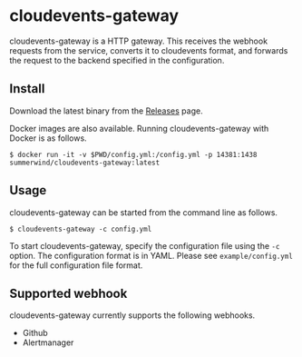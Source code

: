 # cloudevents-gateway

cloudevents-gateway is a HTTP gateway. This receives the webhook requests from the service, converts it to cloudevents format, and forwards the request to the backend specified in the configuration.

## Install

Download the latest binary from the [Releases](https://github.com/summerwind/cloudevents-gateway/releases) page.

Docker images are also available. Running cloudevents-gateway with Docker is as follows.

```
$ docker run -it -v $PWD/config.yml:/config.yml -p 14381:1438 summerwind/cloudevents-gateway:latest
```

## Usage

cloudevents-gateway can be started from the command line as follows.

```
$ cloudevents-gateway -c config.yml
```

To start cloudevents-gateway, specify the configuration file using the `-c` option. The configuration format is in YAML. Please see `example/config.yml` for the full configuration file format.

## Supported webhook

cloudevents-gateway currently supports the following webhooks.

- Github
- Alertmanager
